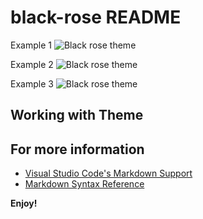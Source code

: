 # black-rose README

Example 1 
![Black rose theme](https://i.ibb.co/XD0DZJg/screenshot1.png)

Example 2
![Black rose theme](https://i.ibb.co/wpMX47x/screenshot3.png)

Example 3 
![Black rose theme](https://i.ibb.co/SfPWZ5d/screenshot2.png)

## Working with Theme


## For more information

* [Visual Studio Code's Markdown Support](http://code.visualstudio.com/docs/languages/markdown)
* [Markdown Syntax Reference](https://help.github.com/articles/markdown-basics/)

**Enjoy!**
